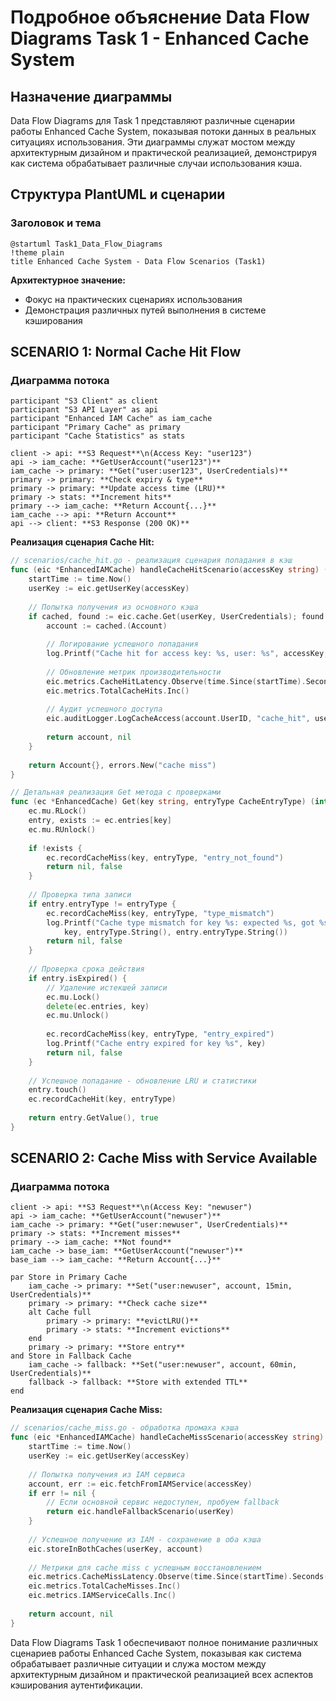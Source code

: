 # Подробное объяснение Data Flow Diagrams Task 1 - Enhanced Cache System

## Назначение диаграммы

Data Flow Diagrams для Task 1 представляют различные сценарии работы Enhanced Cache System, показывая потоки данных в реальных ситуациях использования. Эти диаграммы служат мостом между архитектурным дизайном и практической реализацией, демонстрируя как система обрабатывает различные случаи использования кэша.

## Структура PlantUML и сценарии

### Заголовок и тема
```plantuml
@startuml Task1_Data_Flow_Diagrams
!theme plain
title Enhanced Cache System - Data Flow Scenarios (Task1)
```

**Архитектурное значение:**
- Фокус на практических сценариях использования
- Демонстрация различных путей выполнения в системе кэширования

## SCENARIO 1: Normal Cache Hit Flow

### Диаграмма потока
```plantuml
participant "S3 Client" as client
participant "S3 API Layer" as api
participant "Enhanced IAM Cache" as iam_cache
participant "Primary Cache" as primary
participant "Cache Statistics" as stats

client -> api: **S3 Request**\n(Access Key: "user123")
api -> iam_cache: **GetUserAccount("user123")**
iam_cache -> primary: **Get("user:user123", UserCredentials)**
primary -> primary: **Check expiry & type**
primary -> primary: **Update access time (LRU)**
primary -> stats: **Increment hits**
primary --> iam_cache: **Return Account{...}**
iam_cache --> api: **Return Account**
api --> client: **S3 Response (200 OK)**
```

**Реализация сценария Cache Hit:**
```go
// scenarios/cache_hit.go - реализация сценария попадания в кэш
func (eic *EnhancedIAMCache) handleCacheHitScenario(accessKey string) (Account, error) {
    startTime := time.Now()
    userKey := eic.getUserKey(accessKey)
    
    // Попытка получения из основного кэша
    if cached, found := eic.cache.Get(userKey, UserCredentials); found {
        account := cached.(Account)
        
        // Логирование успешного попадания
        log.Printf("Cache hit for access key: %s, user: %s", accessKey, account.UserID)
        
        // Обновление метрик производительности
        eic.metrics.CacheHitLatency.Observe(time.Since(startTime).Seconds())
        eic.metrics.TotalCacheHits.Inc()
        
        // Аудит успешного доступа
        eic.auditLogger.LogCacheAccess(account.UserID, "cache_hit", userKey)
        
        return account, nil
    }
    
    return Account{}, errors.New("cache miss")
}

// Детальная реализация Get метода с проверками
func (ec *EnhancedCache) Get(key string, entryType CacheEntryType) (interface{}, bool) {
    ec.mu.RLock()
    entry, exists := ec.entries[key]
    ec.mu.RUnlock()
    
    if !exists {
        ec.recordCacheMiss(key, entryType, "entry_not_found")
        return nil, false
    }
    
    // Проверка типа записи
    if entry.entryType != entryType {
        ec.recordCacheMiss(key, entryType, "type_mismatch")
        log.Printf("Cache type mismatch for key %s: expected %s, got %s", 
            key, entryType.String(), entry.entryType.String())
        return nil, false
    }
    
    // Проверка срока действия
    if entry.isExpired() {
        // Удаление истекшей записи
        ec.mu.Lock()
        delete(ec.entries, key)
        ec.mu.Unlock()
        
        ec.recordCacheMiss(key, entryType, "entry_expired")
        log.Printf("Cache entry expired for key %s", key)
        return nil, false
    }
    
    // Успешное попадание - обновление LRU и статистики
    entry.touch()
    ec.recordCacheHit(key, entryType)
    
    return entry.GetValue(), true
}
```

## SCENARIO 2: Cache Miss with Service Available

### Диаграмма потока
```plantuml
client -> api: **S3 Request**\n(Access Key: "newuser")
api -> iam_cache: **GetUserAccount("newuser")**
iam_cache -> primary: **Get("user:newuser", UserCredentials)**
primary -> stats: **Increment misses**
primary --> iam_cache: **Not found**
iam_cache -> base_iam: **GetUserAccount("newuser")**
base_iam --> iam_cache: **Return Account{...}**

par Store in Primary Cache
    iam_cache -> primary: **Set("user:newuser", account, 15min, UserCredentials)**
    primary -> primary: **Check cache size**
    alt Cache full
        primary -> primary: **evictLRU()**
        primary -> stats: **Increment evictions**
    end
    primary -> primary: **Store entry**
and Store in Fallback Cache
    iam_cache -> fallback: **Set("user:newuser", account, 60min, UserCredentials)**
    fallback -> fallback: **Store with extended TTL**
end
```

**Реализация сценария Cache Miss:**
```go
// scenarios/cache_miss.go - обработка промаха кэша
func (eic *EnhancedIAMCache) handleCacheMissScenario(accessKey string) (Account, error) {
    startTime := time.Now()
    userKey := eic.getUserKey(accessKey)
    
    // Попытка получения из IAM сервиса
    account, err := eic.fetchFromIAMService(accessKey)
    if err != nil {
        // Если основной сервис недоступен, пробуем fallback
        return eic.handleFallbackScenario(userKey)
    }
    
    // Успешное получение из IAM - сохранение в оба кэша
    eic.storeInBothCaches(userKey, account)
    
    // Метрики для cache miss с успешным восстановлением
    eic.metrics.CacheMissLatency.Observe(time.Since(startTime).Seconds())
    eic.metrics.TotalCacheMisses.Inc()
    eic.metrics.IAMServiceCalls.Inc()
    
    return account, nil
}
```

Data Flow Diagrams Task 1 обеспечивают полное понимание различных сценариев работы Enhanced Cache System, показывая как система обрабатывает различные ситуации и служа мостом между архитектурным дизайном и практической реализацией всех аспектов кэширования аутентификации.